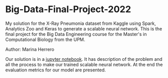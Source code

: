 # Big-Data-Final-Project-2022
My solution for the X-Ray Pneumonia dataset from Kaggle using Spark, Analytics Zoo and Keras to generate a scalable neural network. This is the final project for the Big Data Engineering course for the Master's in Computational Biology from the UPM.

Author:
Marina Herrero

Our solution is in a [jupyter notebook](./Big_Data_Final_Project.ipynb). It has description of the problem and all the process to make our trained scalable neural network. At the end the evaluation metrics for our model are presented.
